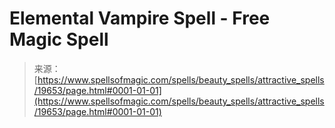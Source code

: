 <!--yml
category: 未分类
date: 2024-06-12 19:01:49
-->

# Elemental Vampire Spell - Free Magic Spell

> 来源：[https://www.spellsofmagic.com/spells/beauty_spells/attractive_spells/19653/page.html#0001-01-01](https://www.spellsofmagic.com/spells/beauty_spells/attractive_spells/19653/page.html#0001-01-01)